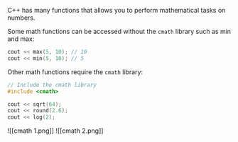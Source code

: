 
C++ has many functions that allows you to perform mathematical tasks on numbers.

Some math functions can be accessed without the `cmath` library such as min and max:
```C++
cout << max(5, 10); // 10
cout << min(5, 10); // 5
```

Other math functions require the `cmath` library:

```C++
// Include the cmath library
#include <cmath>

cout << sqrt(64);
cout << round(2.6);
cout << log(2);
```

![[cmath 1.png]]
![[cmath 2.png]]